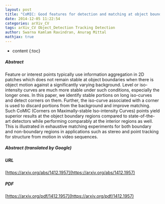 ```yaml
---
layout: post
title: "CoMIC: Good features for detection and matching at object boundaries"
date: 2014-12-05 11:22:54
categories: arXiv_CV
tags: arXiv_CV Object_Detection Tracking Detection
author: Swarna Kamlam Ravindran, Anurag Mittal
mathjax: true
---
```


* content
{:toc}

##### Abstract
Feature or interest points typically use information aggregation in 2D patches which does not remain stable at object boundaries when there is object motion against a significantly varying background. Level or iso-intensity curves are much more stable under such conditions, especially the longer ones. In this paper, we identify stable portions on long iso-curves and detect corners on them. Further, the iso-curve associated with a corner is used to discard portions from the background and improve matching. Such CoMIC (Corners on Maximally-stable Iso-intensity Curves) points yield superior results at the object boundary regions compared to state-of-the-art detectors while performing comparably at the interior regions as well. This is illustrated in exhaustive matching experiments for both boundary and non-boundary regions in applications such as stereo and point tracking for structure from motion in video sequences.

##### Abstract (translated by Google)


##### URL
[https://arxiv.org/abs/1412.1957](https://arxiv.org/abs/1412.1957)

##### PDF
[https://arxiv.org/pdf/1412.1957](https://arxiv.org/pdf/1412.1957)

